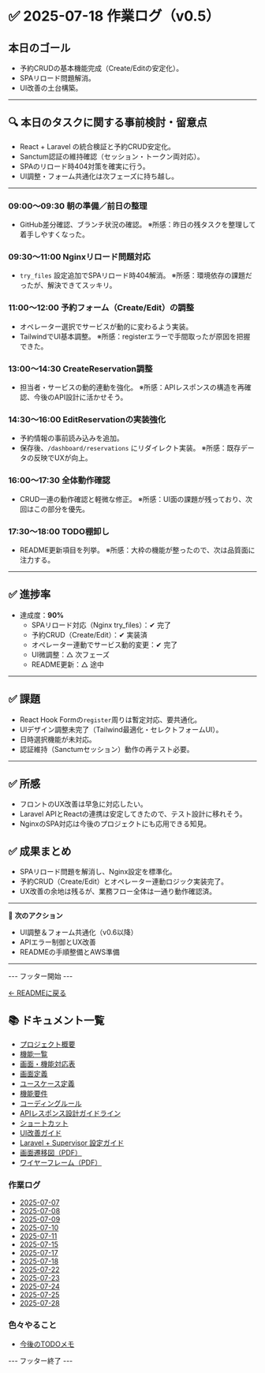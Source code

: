 # ✅ 2025-07-18 作業ログ（v0.5）

## 本日のゴール
- 予約CRUDの基本機能完成（Create/Editの安定化）。
- SPAリロード問題解消。
- UI改善の土台構築。

---

## 🔍 本日のタスクに関する事前検討・留意点
- React + Laravel の統合検証と予約CRUD安定化。
- Sanctum認証の維持確認（セッション・トークン両対応）。
- SPAのリロード時404対策を確実に行う。
- UI調整・フォーム共通化は次フェーズに持ち越し。

---

### 09:00〜09:30 朝の準備／前日の整理
- GitHub差分確認、ブランチ状況の確認。
※所感：昨日の残タスクを整理して着手しやすくなった。

### 09:30〜11:00 Nginxリロード問題対応
- `try_files` 設定追加でSPAリロード時404解消。
※所感：環境依存の課題だったが、解決できてスッキリ。

### 11:00〜12:00 予約フォーム（Create/Edit）の調整
- オペレーター選択でサービスが動的に変わるよう実装。
- TailwindでUI基本調整。
※所感：registerエラーで手間取ったが原因を把握できた。

### 13:00〜14:30 CreateReservation調整
- 担当者・サービスの動的連動を強化。
※所感：APIレスポンスの構造を再確認、今後のAPI設計に活かせそう。

### 14:30〜16:00 EditReservationの実装強化
- 予約情報の事前読み込みを追加。
- 保存後、`/dashboard/reservations` にリダイレクト実装。
※所感：既存データの反映でUXが向上。

### 16:00〜17:30 全体動作確認
- CRUD一連の動作確認と軽微な修正。
※所感：UI面の課題が残っており、次回はこの部分を優先。

### 17:30〜18:00 TODO棚卸し
- README更新項目を列挙。
※所感：大枠の機能が整ったので、次は品質面に注力する。

---

## ✅ 進捗率
- 達成度：**90%**
    - SPAリロード対応（Nginx try_files）：✔ 完了
    - 予約CRUD（Create/Edit）：✔ 実装済
    - オペレーター連動でサービス動的変更：✔ 完了
    - UI微調整：△ 次フェーズ
    - README更新：△ 途中

---

## ✅ 課題
- React Hook Formの`register`周りは暫定対応、要共通化。
- UIデザイン調整未完了（Tailwind最適化・セレクトフォームUI）。
- 日時選択機能が未対応。
- 認証維持（Sanctumセッション）動作の再テスト必要。

---

## ✅ 所感
- フロントのUX改善は早急に対応したい。
- Laravel APIとReactの連携は安定してきたので、テスト設計に移れそう。
- NginxのSPA対応は今後のプロジェクトにも応用できる知見。

## ✅ 成果まとめ
- SPAリロード問題を解消し、Nginx設定を標準化。
- 予約CRUD（Create/Edit）とオペレーター連動ロジック実装完了。
- UX改善の余地は残るが、業務フロー全体は一通り動作確認済。

---

📌 **次のアクション**  
- UI調整＆フォーム共通化（v0.6以降）  
- APIエラー制御とUX改善  
- READMEの手順整備とAWS準備  

---

--- フッター開始 ---

[← READMEに戻る](../../README.md)

## 📚 ドキュメント一覧

- [プロジェクト概要](../project-overview.md)
- [機能一覧](../features.md)
- [画面・機能対応表](../function_screen_map.md)
- [画面定義](../screens.md)
- [ユースケース定義](../usecase_reserve.md)
- [機能要件](../functional_requirements.md)
- [コーディングルール](../coding-rules.md)
- [APIレスポンス設計ガイドライン](../api_response.md)
- [ショートカット](../shortcuts.md)
- [UI改善ガイド](../ui_improvement_guide.md)
- [Laravel + Supervisor 設定ガイド](../supervisor.md)
- [画面遷移図（PDF）](../画面遷移図.pdf)
- [ワイヤーフレーム（PDF）](../ワイヤーフレーム.pdf)

### 作業ログ
- [2025-07-07](../logs/2025-07-07.md)
- [2025-07-08](../logs/2025-07-08.md)
- [2025-07-09](../logs/2025-07-09.md)
- [2025-07-10](../logs/2025-07-10.md)
- [2025-07-11](../logs/2025-07-11.md)
- [2025-07-15](../logs/2025-07-15.md)
- [2025-07-17](../logs/2025-07-17.md)
- [2025-07-18](../logs/2025-07-18.md)
- [2025-07-22](../logs/2025-07-22.md)
- [2025-07-23](../logs/2025-07-23.md)
- [2025-07-24](../logs/2025-07-24.md)
- [2025-07-25](../logs/2025-07-25.md)
- [2025-07-28](../logs/2025-07-28.md)

### 色々やること
- [今後のTODOメモ](../todo.md)

--- フッター終了 ---
